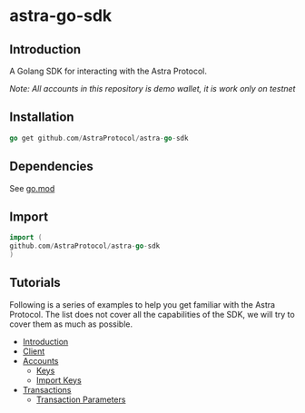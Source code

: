# astra-go-sdk

## Introduction

A Golang SDK for interacting with the Astra Protocol.

*Note: All accounts in this repository is demo wallet, it is work only on testnet*

## Installation

```go
go get github.com/AstraProtocol/astra-go-sdk
```

## Dependencies

See [go.mod](./../go.mod)

## Import

```go
import (
github.com/AstraProtocol/astra-go-sdk
)
```

## Tutorials

Following is a series of examples to help you get familiar with the Astra Protocol. The list does not cover all the
capabilities of the SDK, we will try to cover them as much as possible.

* [Introduction](./intro.md)
* [Client](./client.md)
* [Accounts]()
    * [Keys](./keys.md)
    * [Import Keys](./import_keys.md)
* [Transactions](tutorials/docs/transactions)
    * [Transaction Parameters](tutorials/docs/transactions/params.md)